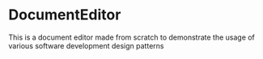 # DocumentEditor
This is a document editor made from scratch to demonstrate the usage of various software development design patterns
